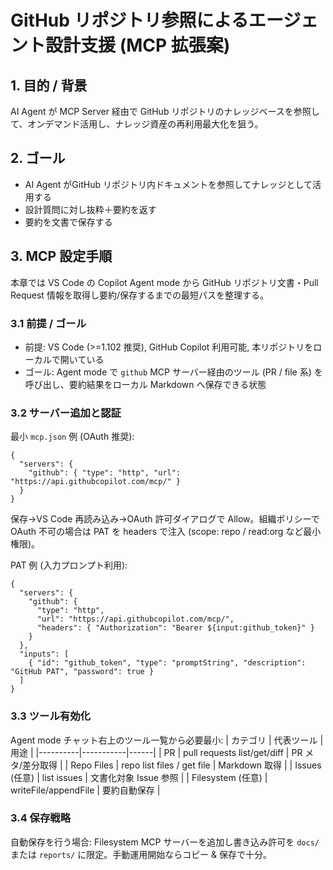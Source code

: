 
# GitHub リポジトリ参照によるエージェント設計支援 (MCP 拡張案)

## 1. 目的 / 背景
AI Agent が MCP Server 経由で GitHub リポジトリのナレッジベースを参照して、オンデマンド活用し、ナレッジ資産の再利用最大化を狙う。

## 2. ゴール
- AI Agent がGitHub リポジトリ内ドキュメントを参照してナレッジとして活用する
- 設計質問に対し抜粋＋要約を返す
- 要約を文書で保存する

## 3. MCP 設定手順

本章では VS Code の Copilot Agent mode から GitHub リポジトリ文書・Pull Request 情報を取得し要約/保存するまでの最短パスを整理する。

### 3.1 前提 / ゴール
- 前提: VS Code (>=1.102 推奨), GitHub Copilot 利用可能, 本リポジトリをローカルで開いている
- ゴール: Agent mode で `github` MCP サーバー経由のツール (PR / file 系) を呼び出し、要約結果をローカル Markdown へ保存できる状態

### 3.2 サーバー追加と認証
最小 `mcp.json` 例 (OAuth 推奨):
```jsonc
{
  "servers": {
    "github": { "type": "http", "url": "https://api.githubcopilot.com/mcp/" }
  }
}
```
保存→VS Code 再読み込み→OAuth 許可ダイアログで Allow。組織ポリシーで OAuth 不可の場合は PAT を headers で注入 (scope: repo / read:org など最小権限)。

PAT 例 (入力プロンプト利用):
```jsonc
{
  "servers": {
    "github": {
      "type": "http",
      "url": "https://api.githubcopilot.com/mcp/",
      "headers": { "Authorization": "Bearer ${input:github_token}" }
    }
  },
  "inputs": [
    { "id": "github_token", "type": "promptString", "description": "GitHub PAT", "password": true }
  ]
}
```

### 3.3 ツール有効化
Agent mode チャット右上のツール一覧から必要最小:
| カテゴリ | 代表ツール | 用途 |
|----------|-----------|------|
| PR | pull requests list/get/diff | PR メタ/差分取得 |
| Repo Files | repo list files / get file | Markdown 取得 |
| Issues (任意) | list issues | 文書化対象 Issue 参照 |
| Filesystem (任意) | writeFile/appendFile | 要約自動保存 |

### 3.4 保存戦略
自動保存を行う場合: Filesystem MCP サーバーを追加し書き込み許可を `docs/` または `reports/` に限定。手動運用開始ならコピー & 保存で十分。
